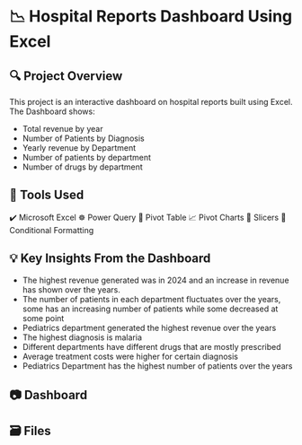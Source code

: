 # 📉 Hospital Reports Dashboard Using Excel

## 🔍 Project Overview
This project is an interactive dashboard on hospital reports built using Excel. The Dashboard shows:
- Total revenue by year
- Number of Patients by Diagnosis
- Yearly revenue by Department
- Number of patients by department
- Number of drugs by department

## 🧰 Tools Used
✔️  Microsoft Excel
☸️ Power Query
📌 Pivot Table
📈 Pivot Charts
📌 Slicers
🎨 Conditional Formatting

## 💡 Key Insights From the Dashboard 
- The highest revenue generated was in 2024 and an increase in revenue has shown over the years.
- The number of patients in each department fluctuates over the years, some has an increasing number of patients while some decreased at some point
- Pediatrics department generated the highest revenue over the years
- The highest diagnosis is malaria
- Different departments have different drugs that are mostly prescribed
- Average treatment costs were higher for certain diagnosis
- Pediatrics Department has the highest number of patients over the years

## 📷 Dashboard 

## 🗃️ Files 
